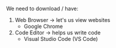 We need to download / have:
1. Web Browser → let's us view websites
    * Google Chrome
2. Code Editor → helps us write code
    * Visual Studio Code (VS Code)